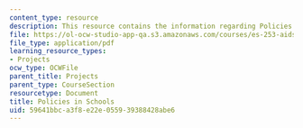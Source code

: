 ```yaml
---
content_type: resource
description: This resource contains the information regarding Policies in Schools.
file: https://ol-ocw-studio-app-qa.s3.amazonaws.com/courses/es-253-aids-and-poverty-in-africa-spring-2005/59641bbca3f8e22e055939388428abe6_MITES_253S05_shima_goswami.pdf
file_type: application/pdf
learning_resource_types:
- Projects
ocw_type: OCWFile
parent_title: Projects
parent_type: CourseSection
resourcetype: Document
title: Policies in Schools
uid: 59641bbc-a3f8-e22e-0559-39388428abe6
---
```

